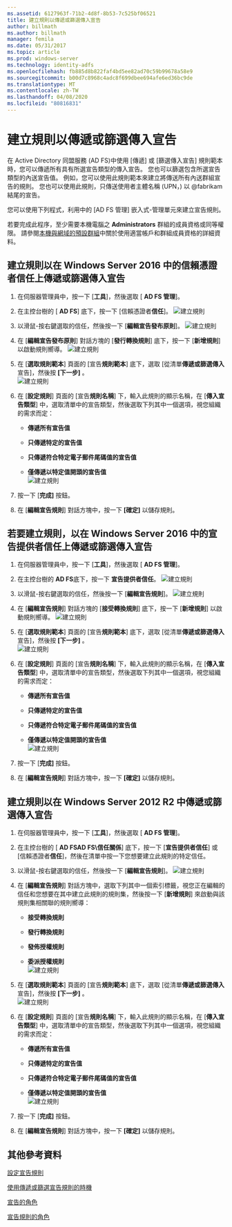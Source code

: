 ```yaml
---
ms.assetid: 6127963f-71b2-4d8f-8b53-7c525bf06521
title: 建立規則以傳遞或篩選傳入宣告
author: billmath
ms.author: billmath
manager: femila
ms.date: 05/31/2017
ms.topic: article
ms.prod: windows-server
ms.technology: identity-adfs
ms.openlocfilehash: fb885d8b822faf4bd5ee82ad70c59b99678a58e9
ms.sourcegitcommit: b00d7c8968c4adc8f699dbee694afe6ed36bc9de
ms.translationtype: MT
ms.contentlocale: zh-TW
ms.lasthandoff: 04/08/2020
ms.locfileid: "80816831"
---
```

# <a name="create-a-rule-to-pass-through-or-filter-an-incoming-claim"></a>建立規則以傳遞或篩選傳入宣告

在 Active Directory 同盟服務 \(AD FS\)中使用 [傳遞] 或 [篩選傳入宣告] 規則範本時，您可以傳遞所有具有所選宣告類型的傳入宣告。 您也可以篩選包含所選宣告類型的內送宣告值。 例如，您可以使用此規則範本來建立將傳送所有內送群組宣告的規則。 您也可以使用此規則，只傳送使用者主體名稱 \(UPN，\) 以 @fabrikam結尾的宣告。  
  
您可以使用下列程式，利用中的 [AD FS 管理] 嵌入式\-管理單元來建立宣告規則。  
  
若要完成此程序，至少需要本機電腦之 **Administrators** 群組的成員資格或同等權限。  請參閱[本機與網域的預設群組](https://go.microsoft.com/fwlink/?LinkId=83477)中關於使用適當帳戶和群組成員資格的詳細資料。   

## <a name="to-create-a-rule-to-pass-through-or-filter-an-incoming-claim-on-a-relying-party-trust-in-windows-server-2016"></a>建立規則以在 Windows Server 2016 中的信賴憑證者信任上傳遞或篩選傳入宣告 

1.  在伺服器管理員中，按一下 [**工具**]，然後選取 [ **AD FS 管理**]。  
  
2.  在主控台樹的 [ **AD FS**] 底下，按一下 [信賴憑證者**信任**]。 
![建立規則](media/Create-a-Rule-to-Pass-Through-or-Filter-an-Incoming-Claim/claimrule9.PNG)  
  
3.  以滑鼠\-按右鍵選取的信任，然後按一下 [**編輯宣告發布原則**]。
![建立規則](media/Create-a-Rule-to-Pass-Through-or-Filter-an-Incoming-Claim/claimrule10.PNG)   
  
4.  在 [**編輯宣告發布原則**] 對話方塊的 [**發行轉換規則**] 底下，按一下 [**新增規則**] 以啟動規則嚮導。 
![建立規則](media/Create-a-Rule-to-Pass-Through-or-Filter-an-Incoming-Claim/claimrule11.PNG)    

5.  在 [**選取規則範本**] 頁面的 [宣告**規則範本**] 底下，選取 [從清單**傳遞或篩選傳入**宣告]，然後按 **[下一步]** 。  
![建立規則](media/Create-a-Rule-to-Pass-Through-or-Filter-an-Incoming-Claim/claimrule4.PNG)    

6.  在 [**設定規則**] 頁面的 [宣告**規則名稱**] 下，輸入此規則的顯示名稱，在 [**傳入宣告類型**] 中，選取清單中的宣告類型，然後選取下列其中一個選項，視您組織的需求而定：  
  
    -   **傳遞所有宣告值**  
  
    -   **只傳遞特定的宣告值**  
  
    -   **只傳遞符合特定電子郵件尾碼值的宣告值**  
  
    -   **僅傳遞以特定值開頭的宣告值**  
![建立規則](media/Create-a-Rule-to-Pass-Through-or-Filter-an-Incoming-Claim/claimrule5.PNG)    

7.  按一下 [**完成]** 按鈕。  
  
8.  在 [**編輯宣告規則**] 對話方塊中，按一下 **[確定]** 以儲存規則。
  
## <a name="to-create-a-rule-to-pass-through-or-filter-an-incoming-claim-on-a-claims-provider-trust-in-windows-server-2016"></a>若要建立規則，以在 Windows Server 2016 中的宣告提供者信任上傳遞或篩選傳入宣告 
  
1.  在伺服器管理員中，按一下 [**工具**]，然後選取 [ **AD FS 管理**]。  
  
2.  在主控台樹的  **AD FS**底下，按一下 **宣告提供者信任**。 
![建立規則](media/Create-a-Rule-to-Pass-Through-or-Filter-an-Incoming-Claim/claimrule1.PNG)  
  
3.  以滑鼠\-按右鍵選取的信任，然後按一下 [**編輯宣告規則**]。
![建立規則](media/Create-a-Rule-to-Pass-Through-or-Filter-an-Incoming-Claim/claimrule2.PNG)   
  
4.  在 [**編輯宣告規則**] 對話方塊的 [**接受轉換規則**] 底下，按一下 [**新增規則**] 以啟動規則嚮導。
![建立規則](media/Create-a-Rule-to-Pass-Through-or-Filter-an-Incoming-Claim/claimrule3.PNG)    

5.  在 [**選取規則範本**] 頁面的 [宣告**規則範本**] 底下，選取 [從清單**傳遞或篩選傳入**宣告]，然後按 **[下一步]** 。  
![建立規則](media/Create-a-Rule-to-Pass-Through-or-Filter-an-Incoming-Claim/claimrule4.PNG)    

6.  在 [**設定規則**] 頁面的 [宣告**規則名稱**] 下，輸入此規則的顯示名稱，在 [**傳入宣告類型**] 中，選取清單中的宣告類型，然後選取下列其中一個選項，視您組織的需求而定：  
  
    -   **傳遞所有宣告值**  
  
    -   **只傳遞特定的宣告值**  
  
    -   **只傳遞符合特定電子郵件尾碼值的宣告值**  
  
    -   **僅傳遞以特定值開頭的宣告值**  
![建立規則](media/Create-a-Rule-to-Pass-Through-or-Filter-an-Incoming-Claim/claimrule5.PNG)    

7.  按一下 [**完成]** 按鈕。  
  
8.  在 [**編輯宣告規則**] 對話方塊中，按一下 **[確定]** 以儲存規則。  

## <a name="to-create-a-rule-to-pass-through-or-filter-an-incoming-claim-in-windows-server-2012-r2"></a>建立規則以在 Windows Server 2012 R2 中傳遞或篩選傳入宣告

1.  在伺服器管理員中，按一下 [**工具**]，然後選取 [ **AD FS 管理**]。  
  
2.  在主控台樹的 [ **AD FSAD FS\\信任關係**] 底下，按一下 [**宣告提供者信任**] 或 [信賴憑證者**信任**]，然後在清單中按一下您想要建立此規則的特定信任。  
  
3.  以滑鼠\-按右鍵選取的信任，然後按一下 [**編輯宣告規則**]。
![建立規則](media/Create-a-Rule-to-Pass-Through-or-Filter-an-Incoming-Claim/claimrule6.PNG)   
  
4.  在 [**編輯宣告規則**] 對話方塊中，選取下列其中一個索引標籤，視您正在編輯的信任和您想要在其中建立此規則的規則集，然後按一下 [**新增規則**] 來啟動與該規則集相關聯的規則嚮導：  
  
    -   **接受轉換規則**  
  
    -   **發行轉換規則**  
  
    -   **發佈授權規則**  
  
    -   **委派授權規則**  
![建立規則](media/Create-a-Rule-to-Permit-All-Users/permitall5.PNG)    

5.  在 [**選取規則範本**] 頁面的 [宣告**規則範本**] 底下，選取 [從清單**傳遞或篩選傳入**宣告]，然後按 **[下一步]** 。  
![建立規則](media/Create-a-Rule-to-Pass-Through-or-Filter-an-Incoming-Claim/claimrule7.PNG)    

6.  在 [**設定規則**] 頁面的 [宣告**規則名稱**] 下，輸入此規則的顯示名稱，在 [**傳入宣告類型**] 中，選取清單中的宣告類型，然後選取下列其中一個選項，視您組織的需求而定：  
  
    -   **傳遞所有宣告值**  
  
    -   **只傳遞特定的宣告值**  
  
    -   **只傳遞符合特定電子郵件尾碼值的宣告值**  
  
    -   **僅傳遞以特定值開頭的宣告值**  
![建立規則](media/Create-a-Rule-to-Pass-Through-or-Filter-an-Incoming-Claim/claimrule8.PNG)    

7.  按一下 [**完成]** 按鈕。  
  
8.  在 [**編輯宣告規則**] 對話方塊中，按一下 **[確定]** 以儲存規則。  



  
## <a name="additional-references"></a>其他參考資料  
[設定宣告規則](Configure-Claim-Rules.md)  
  
[使用傳遞或篩選宣告規則的時機](../../ad-fs/technical-reference/When-to-Use-a-Pass-Through-or-Filter-Claim-Rule.md)  
  
[宣告的角色](../../ad-fs/technical-reference/The-Role-of-Claims.md)  
  
[宣告規則的角色](../../ad-fs/technical-reference/The-Role-of-Claim-Rules.md)  
  
